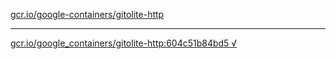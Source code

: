 [gcr.io/google-containers/gitolite-http](https://hub.docker.com/r/abcz/gitolite-http/tags/) 

----
[gcr.io/google_containers/gitolite-http:604c51b84bd5 √](https://hub.docker.com/r/abcz/gitolite-http/tags/)


